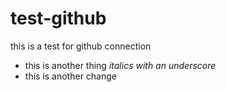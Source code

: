 # test-github
this is a test for github connection
* this is another thing
_italics with an underscore_
* this is another change
